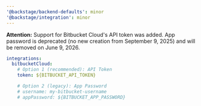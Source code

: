 ```yaml
---
'@backstage/backend-defaults': minor
'@backstage/integration': minor
---
```


**Attention:** Support for Bitbucket Cloud's API token was added. App password is deprecated (no new creation from September 9, 2025) and will be removed on June 9, 2026.

```yaml
integrations:
  bitbucketCloud:
    # Option 1 (recommended): API Token
    token: ${BITBUCKET_API_TOKEN}

    # Option 2 (legacy): App Password
    # username: my-bitbucket-username
    # appPassword: ${BITBUCKET_APP_PASSWORD}
```
